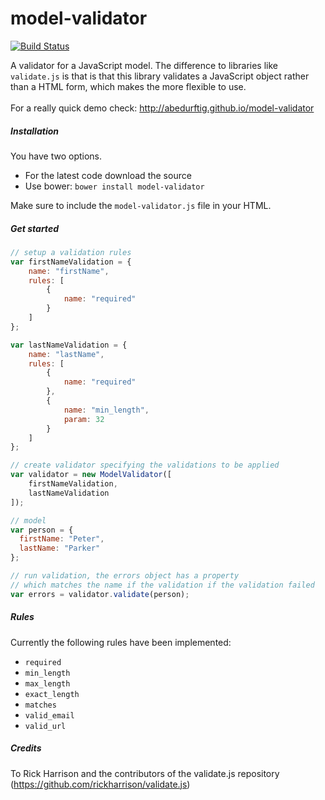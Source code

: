 # model-validator

[![Build Status](https://travis-ci.org/abedurftig/model-validator.svg?branch=master)](https://travis-ci.org/abedurftig/model-validator)

A validator for a JavaScript model. The difference to libraries like `validate.js` is that is that this library validates a JavaScript object rather than a HTML form, which makes the more flexible to use.
<br/><br/>
For a really quick demo check: http://abedurftig.github.io/model-validator

##### Installation

You have two options. 

- For the latest code download the source
- Use bower: `bower install model-validator`

Make sure to include the `model-validator.js` file in your HTML.

##### Get started

```js
// setup a validation rules
var firstNameValidation = {
	name: "firstName",
	rules: [
		{
			name: "required"
		}
	]
};

var lastNameValidation = {
	name: "lastName",
	rules: [
		{
			name: "required"
		},
		{
			name: "min_length",
			param: 32
		}
	]
};

// create validator specifying the validations to be applied
var validator = new ModelValidator([ 
	firstNameValidation,
	lastNameValidation
]);

// model
var person = {
  firstName: "Peter",
  lastName: "Parker"
};

// run validation, the errors object has a property
// which matches the name if the validation if the validation failed
var errors = validator.validate(person);
```

##### Rules

Currently the following rules have been implemented:

- `required`
- `min_length`
- `max_length`
- `exact_length`
- `matches`
- `valid_email`
- `valid_url`

##### Credits

To Rick Harrison and the contributors of the validate.js repository (https://github.com/rickharrison/validate.js)
